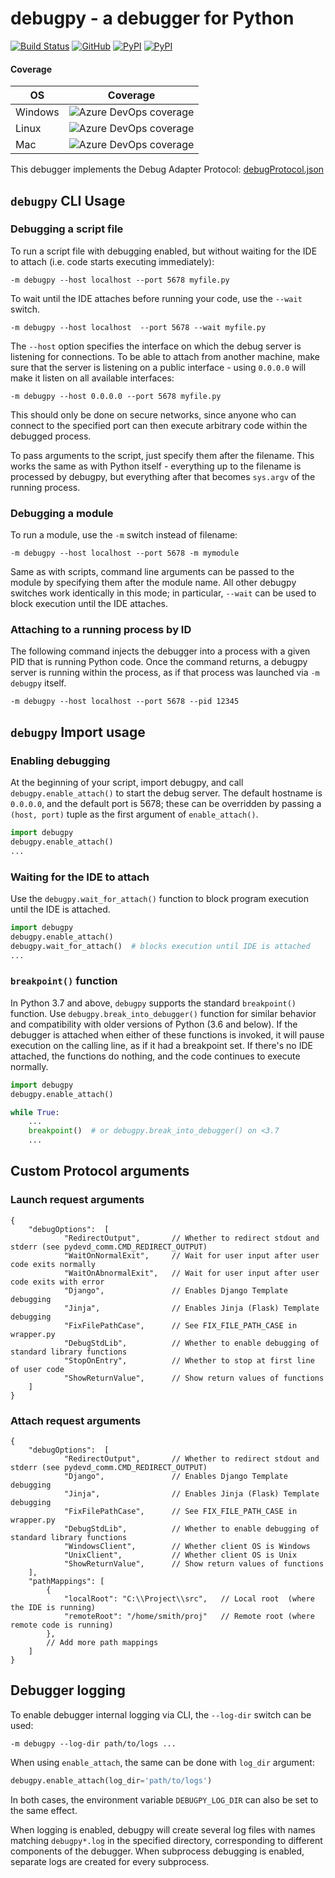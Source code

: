 # debugpy - a debugger for Python

[![Build Status](https://dev.azure.com/debugpy/debugpy/_apis/build/status/debugpy-test-automation?branchName=master)](https://dev.azure.com/debugpy/debugpy/_build/latest?definitionId=1&branchName=master)
[![GitHub](https://img.shields.io/badge/license-MIT-brightgreen.svg)](https://raw.githubusercontent.com/microsoft/debugpy/master/LICENSE)
[![PyPI](https://img.shields.io/pypi/v/debugpy.svg)](https://pypi.org/project/debugpy/)
[![PyPI](https://img.shields.io/pypi/pyversions/debugpy.svg)](https://pypi.org/project/debugpy/)

#### Coverage

| OS | Coverage |
|---|---|
| Windows | ![Azure DevOps coverage](https://img.shields.io/azure-devops/coverage/debugpy/debugpy/2) |
| Linux | ![Azure DevOps coverage](https://img.shields.io/azure-devops/coverage/debugpy/debugpy/3) |
| Mac | ![Azure DevOps coverage](https://img.shields.io/azure-devops/coverage/debugpy/debugpy/4) |

This debugger implements the Debug Adapter Protocol: [debugProtocol.json](https://github.com/Microsoft/vscode-debugadapter-node/blob/master/debugProtocol.json)

## `debugpy` CLI Usage
### Debugging a script file
To run a script file with debugging enabled, but without waiting for the IDE to attach (i.e. code starts executing immediately):
```console
-m debugpy --host localhost --port 5678 myfile.py
```
To wait until the IDE attaches before running your code, use the `--wait` switch.
```console
-m debugpy --host localhost  --port 5678 --wait myfile.py
```
The `--host` option specifies the interface on which the debug server is listening for connections. To be able to attach from another machine, make sure that the server is listening on a public interface - using `0.0.0.0` will make it listen on all available interfaces:
```console
-m debugpy --host 0.0.0.0 --port 5678 myfile.py
```
This should only be done on secure networks, since anyone who can connect to the specified port can then execute arbitrary code within the debugged process.

To pass arguments to the script, just specify them after the filename. This works the same as with Python itself - everything up to  the filename is processed by debugpy, but everything after that becomes `sys.argv` of the running process.

### Debugging a module
To run a module, use the `-m` switch instead of filename:
```console
-m debugpy --host localhost --port 5678 -m mymodule
```
Same as with scripts, command line arguments can be passed to the module by specifying them after the module name. All other debugpy switches work identically in this mode; in particular, `--wait` can be used to block execution until the IDE attaches.

### Attaching to a running process by ID
The following command injects the debugger into a process with a given PID that is running Python code. Once the command returns, a debugpy server is running within the process, as if that process was launched via `-m debugpy` itself.
```console
-m debugpy --host localhost --port 5678 --pid 12345
```

## `debugpy` Import usage
### Enabling debugging
At the beginning of your script, import debugpy, and call `debugpy.enable_attach()` to start the debug server. The default hostname is `0.0.0.0`, and the default port is 5678; these can be overridden by passing a `(host, port)` tuple as the first argument of `enable_attach()`.
```python
import debugpy
debugpy.enable_attach()
...
```

### Waiting for the IDE to attach
Use the `debugpy.wait_for_attach()` function to block program execution until the IDE is attached.
```python
import debugpy
debugpy.enable_attach()
debugpy.wait_for_attach()  # blocks execution until IDE is attached
...
```

### `breakpoint()` function
In Python 3.7 and above, `debugpy` supports the standard `breakpoint()` function. Use `debugpy.break_into_debugger()` function for similar behavior and compatibility with older versions of Python (3.6 and below). If the debugger is attached when either of these functions is invoked, it will pause execution on the calling line, as if it had a breakpoint set. If there's no IDE attached, the functions do nothing, and the code continues to execute normally.
```python
import debugpy
debugpy.enable_attach()

while True:
    ...
    breakpoint()  # or debugpy.break_into_debugger() on <3.7
    ...
```

## Custom Protocol arguments
### Launch request arguments
```json5
{
    "debugOptions":  [
            "RedirectOutput",       // Whether to redirect stdout and stderr (see pydevd_comm.CMD_REDIRECT_OUTPUT)
            "WaitOnNormalExit",     // Wait for user input after user code exits normally
            "WaitOnAbnormalExit",   // Wait for user input after user code exits with error
            "Django",               // Enables Django Template debugging
            "Jinja",                // Enables Jinja (Flask) Template debugging
            "FixFilePathCase",      // See FIX_FILE_PATH_CASE in wrapper.py
            "DebugStdLib",          // Whether to enable debugging of standard library functions
            "StopOnEntry",          // Whether to stop at first line of user code
            "ShowReturnValue",      // Show return values of functions
    ]
}
```

### Attach request arguments
```json5
{
    "debugOptions":  [
            "RedirectOutput",       // Whether to redirect stdout and stderr (see pydevd_comm.CMD_REDIRECT_OUTPUT)
            "Django",               // Enables Django Template debugging
            "Jinja",                // Enables Jinja (Flask) Template debugging
            "FixFilePathCase",      // See FIX_FILE_PATH_CASE in wrapper.py
            "DebugStdLib",          // Whether to enable debugging of standard library functions
            "WindowsClient",        // Whether client OS is Windows
            "UnixClient",           // Whether client OS is Unix
            "ShowReturnValue",      // Show return values of functions
    ],
    "pathMappings": [
        {
            "localRoot": "C:\\Project\\src",   // Local root  (where the IDE is running)
            "remoteRoot": "/home/smith/proj"   // Remote root (where remote code is running)
        },
        // Add more path mappings
    ]
}
```

## Debugger logging

To enable debugger internal logging via CLI, the `--log-dir` switch can be used:
```console
-m debugpy --log-dir path/to/logs ...
```

When using `enable_attach`, the same can be done with `log_dir` argument:
```py
debugpy.enable_attach(log_dir='path/to/logs')
```

In both cases, the environment variable `DEBUGPY_LOG_DIR` can also be set to the same effect.

When logging is enabled, debugpy will create several log files with names matching `debugpy*.log` in the specified directory, corresponding to different components of the debugger. When subprocess debugging is enabled, separate logs are created for every subprocess.

